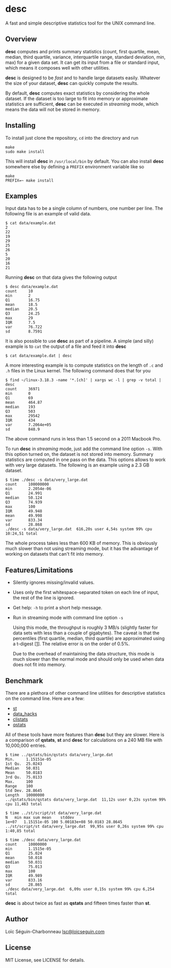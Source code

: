 # desc

A fast and simple descriptive statistics tool for the UNIX command line.

## Overview

**desc** computes and prints summary statistics (count, first quartile, mean,
median, third quartile, variance, interquartile range, standard deviation, min,
max) for a given data set. It can get its input from a file or standard input,
which means it composes well with other utilities.

**desc** is designed to be *fast* and to handle large datasets easily. Whatever
the size of your dataset, **desc** can quickly compute the results.

By default, **desc** computes exact statistics by considering the whole
dataset. If the dataset is too large to fit into memory or approximate
statistics are sufficient, **desc** can be executed in *streaming* mode, which
means the data will not be stored in memory.

## Installing

To install just clone the repository, `cd` into the directory and run

    make
    sudo make install

This will install **desc** in `/usr/local/bin` by default. You can also install
**desc** somewhere else by defining a `PREFIX` environment variable like so

    make
    PREFIX=~ make install

## Examples

Input data has to be a single column of numbers, one number per line. The
following file is an example of valid data.

    $ cat data/example.dat
    2
    22
    19
    29
    25
    26
    5
    20
    16
    21

Running **desc** on that data gives the following output

    $ desc data/example.dat
    count     10
    min       2
    Q1        16.75
    mean      18.5
    median    20.5
    Q3        24.25
    max       29
    IQR       7.5
    var       76.722
    sd        8.7591

It is also possible to use **desc** as part of a pipeline. A simple (and silly)
example is to `cat` the output of a file and feed it into **desc**

    $ cat data/example.dat | desc

A more interesting example is to compute statistics on the length of `.c` and
`.h` files in the Linux kernel. The following command does that for you

    $ find ~/linux-3.18.3 -name '*.[ch]' | xargs wc -l | grep -v total | desc
    count     36971
    min       0
    Q1        69
    mean      464.87
    median    193
    Q3        503
    max       29542
    IQR       434
    var       7.2064e+05
    sd        848.9

The above command runs in less than 1.5 second on a 2011 Macbook Pro.

To run **desc** in *streaming* mode, just add the command line option `-s`.
With this option turned on, the dataset is not stored into memory. Summary
statistics are computed in one pass on the data. This options allows to work
with very large datasets. The following is an example using a 2.3 GB dataset.

    $ time ./desc -s data/very_large.dat
    count     100000000
    min       2.2054e-06
    Q1        24.991
    median    50.124
    Q3        74.939
    max       100
    IQR       49.948
    mean      49.998
    var       833.34
    sd        28.868
    ./desc -s data/very_large.dat  616,20s user 4,54s system 99% cpu 10:24,51 total

The whole process takes less than 600 KB of memory. This is obviously much 
slower than not using streaming mode, but it has the advantage of working on 
datasets that can't fit into memory.

## Features/Limitations

  - Silently ignores missing/invalid values.
  - Uses only the first whitespace-separated token on each line of input, the
    rest of the line is ignored.
  - Get help: `-h` to print a short help message.
  - Run in streaming mode with command line option `-s`

    Using this mode, the throughput is roughly 3 MB/s (slightly faster for data 
    sets with less than a couple of gigabytes). The caveat is that the 
    percentiles (first quartile, median, third quartile) are approximated using 
    a t-digest [[1][dunning]]. The relative error is on the order of 0.5%.
    
    Due to the overhead of maintaining the data structure, this mode is much 
    slower than the normal mode and should only be used when data does not fit 
    into memory.

[dunning]: https://github.com/tdunning/t-digest "Dunning, T., Ertl, O. *Computing Extremely Accurate Quantiles Using t-Digests*"

## Benchmark

There are a plethora of other command line utilities for descriptive statistics
on the command line. Here are a few:

  - [st](https://github.com/nferraz/st)
  - [data_hacks](https://github.com/bitly/data_hacks)
  - [clistats](https://github.com/dpmcmlxxvi/clistats)
  - [qstats](https://github.com/tonyfischetti/qstats)

All of these tools have more features than **desc** but they are slower.
Here is a comparison of **qstats**, **st** and **desc** for calculations on a
240 MB file with 10,000,000 entries.

    $ time ../qstats/bin/qstats data/very_large.dat
    Min.     1.15151e-05
    1st Qu.  25.0243
    Median   50.031
    Mean     50.0183
    3rd Qu.  75.0133
    Max.     100
    Range    100
    Std Dev. 28.8645
    Length   10000000
    ../qstats/bin/qstats data/very_large.dat  11,12s user 0,23s system 99% cpu 11,463 total

    $ time ../st/script/st data/very_large.dat   
    N	min	max	sum	mean	stddev
    1e+07	1.15151e-05	100	5.00183e+08	50.0183	28.8645
    ../st/script/st data/very_large.dat  99,95s user 0,26s system 99% cpu 1:40,85 total

    $ time ./desc data/very_large.dat
    count     10000000
    min       1.1515e-05
    Q1        25.024
    mean      50.018
    median    50.031
    Q3        75.013
    max       100
    IQR       49.989
    var       833.16
    sd        28.865
    ./desc data/very_large.dat  6,09s user 0,15s system 99% cpu 6,254 total

**desc** is about twice as fast as **qstats** and fifteen times faster than
**st**.

## Author

Loïc Séguin-Charbonneau <lsc@loicseguin.com>

## License

MIT License, see LICENSE for details.
